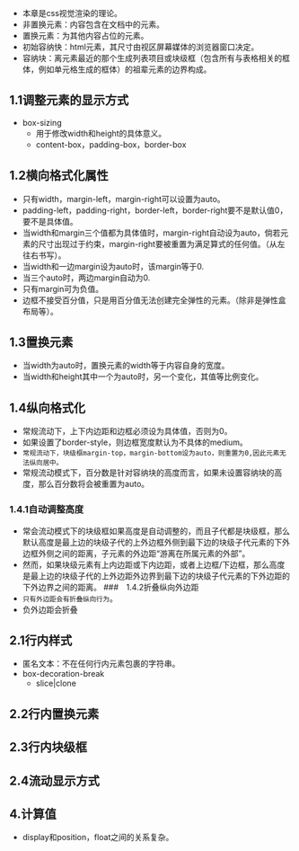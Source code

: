 + 本章是css视觉渲染的理论。
+ 非置换元素：内容包含在文档中的元素。
+ 置换元素：为其他内容占位的元素。
+ 初始容纳快：html元素，其尺寸由视区屏幕媒体的浏览器窗口决定。
+ 容纳块：离元素最近的那个生成列表项目或块级框（包含所有与表格相关的框体，例如单元格生成的框体）的祖辈元素的边界构成。
## 1.1调整元素的显示方式
+ box-sizing
  + 用于修改width和height的具体意义。
  + content-box，padding-box，border-box
## 1.2横向格式化属性
+ 只有width，margin-left，margin-right可以设置为auto。
+ padding-left，padding-right，border-left，border-right要不是默认值0，要不是具体值。
+ 当width和margin三个值都为具体值时，margin-right自动设为auto，倘若元素的尺寸出现过于约束，margin-right要被重置为满足算式的任何值。（从左往右书写）。
+ 当width和一边margin设为auto时，该margin等于0.
+ 当三个auto时，两边margin自动为0.
+ 只有margin可为负值。
+ 边框不接受百分值，只是用百分值无法创建完全弹性的元素。（除非是弹性盒布局等）。
## 1.3置换元素
+ 当width为auto时，置换元素的width等于内容自身的宽度。
+ 当width和height其中一个为auto时，另一个变化，其值等比例变化。
## 1.4纵向格式化
+ 常规流动下，上下内边距和边框必须设为具体值，否则为0。
+ 如果设置了border-style，则边框宽度默认为不具体的medium。
+ `常规流动下，块级框margin-top，margin-bottom设为auto，则重置为0,因此元素无法纵向居中。`
+ 常规流动模式下，百分数是针对容纳块的高度而言，如果未设置容纳块的高度，那么百分数将会被重置为auto。
### 1.4.1自动调整高度
+ 常会流动模式下的块级框如果高度是自动调整的，而且子代都是块级框，那么默认高度是最上边的块级子代的上外边框外侧到最下边的块级子代元素的下外边框外侧之间的距离，子元素的外边距“游离在所属元素的外部”。
+ 然而，如果块级元素有上内边距或下内边距，或者上边框/下边框，那么高度是最上边的块级子代的上外边距外边界到最下边的块级子代元素的下外边距的下外边界之间的距离。
###　1.4.2折叠纵向外边距
+ `只有外边距会有折叠纵向行为`。
+ 负外边距会折叠
## 2.1行内样式
+ 匿名文本：不在任何行内元素包裹的字符串。
+ box-decoration-break
  + slice|clone
## 2.2行内置换元素
## 2.3行内块级框
## 2.4流动显示方式

## 4.计算值
+ display和position，float之间的关系复杂。